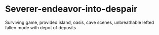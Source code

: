 # Severer-endeavor-into-despair
Surviving game, provided island, oasis, cave scenes, unbreathable lefted fallen mode with depot of deposits
